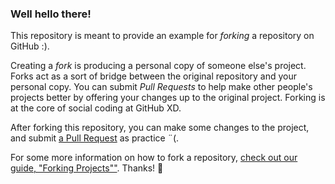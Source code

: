 ### Well hello there!

This repository is meant to provide an example for *forking* a repository on GitHub :).

Creating a *fork* is producing a personal copy of someone else's project. Forks act as a sort of bridge between the original repository and your personal copy. You can submit *Pull Requests* to help make other people's projects better by offering your changes up to the original project. Forking is at the core of social coding at GitHub XD.

After forking this repository, you can make some changes to the project, and submit [a Pull Request](https://github.com/octocat/Spoon-Knife/pulls) as practice ¨(.

For some more information on how to fork a repository, [check out our guide, "Forking Projects""](http://guides.github.com/overviews/forking/). Thanks! :sparkling_heart:
